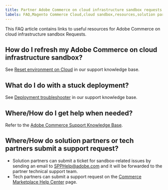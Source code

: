 ```yaml
---
title: Partner Adobe Commerce on cloud infrastructure sandbox requests
labels: FAQ,Magento Commerce Cloud,cloud sandbox,resources,solution partner,stuck deployment,tech partner,Adobe Commerce, cloud infrastructure
---
```


This FAQ article contains links to useful resources for Adobe Commerce on cloud infrastructure sandbox Requests.

<h2 id="how-do-i-refresh-my-cloud-sandbox">How do I refresh my Adobe Commerce on cloud infrastructure sandbox?</h2>

See [Reset environment on Cloud](https://support.magento.com/hc/en-us/articles/360000852534) in our support knowledge base.

<h2 id="what-do-i-do-with-a-stuck-deployment">What do I do with a stuck deployment?</h2>

See [Deployment troubleshooter](https://support.magento.com/hc/en-us/articles/360040986912) in our support knowledge base.

<h2 id="wherehow-do-i-get-help-when-needed">Where/How do I get help when needed?</h2>

Refer to the [Adobe Commerce Support Knowledge Base](https://support.magento.com/hc/en-us).

<h2 id="wherehow-do-solution-partners-or-tech-partners-submit-a-support-request">Where/How do solution partners or tech partners submit a support request?</h2>

* Solution partners can submit a ticket for sandbox-related issues by sending an email to [SPPHelp@adobe.com](mailto:SPPHelp@adobe.com) and it will be forwarded to the partner technical support team. 
* Tech partners can submit a support request on the [Commerce Marketplace Help Center](https://marketplacesupport.magento.com/hc/en-us/requests) page.
